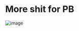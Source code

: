 # More shit for PB
![image](https://github.com/zeusssz/PB-Game/assets/136583387/cf74f1c6-687f-471b-8962-45e2ca768f83)
